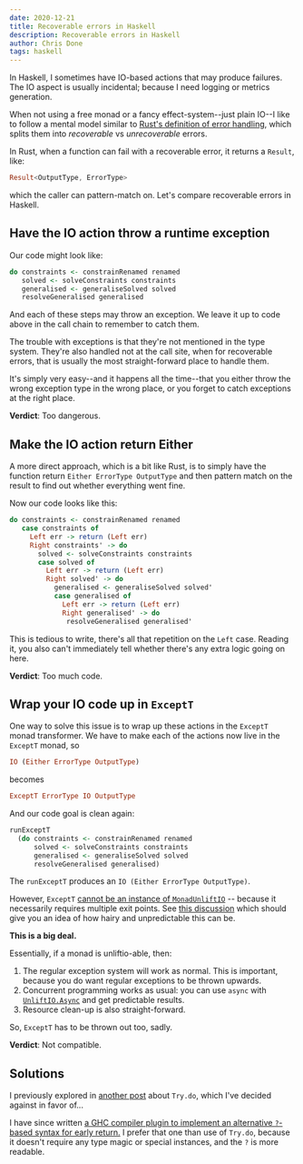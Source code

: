 ```yaml
---
date: 2020-12-21
title: Recoverable errors in Haskell
description: Recoverable errors in Haskell
author: Chris Done
tags: haskell
---
```


In Haskell, I sometimes have IO-based actions that may produce
failures. The IO aspect is usually incidental; because I need logging
or metrics generation.

When not using a free monad or a fancy effect-system--just plain IO--I
like to follow a mental model similar to
[Rust's definition of error handling](https://doc.rust-lang.org/book/ch09-00-error-handling.html),
which splits them into _recoverable_ vs _unrecoverable_ errors.

In Rust, when a function can fail with a recoverable error, it returns
a `Result`, like:

```rust
Result<OutputType, ErrorType>
```

which the caller can pattern-match on. Let's compare recoverable
errors in Haskell.

## Have the IO action throw a runtime exception

Our code might look like:

```haskell
do constraints <- constrainRenamed renamed
   solved <- solveConstraints constraints
   generalised <- generaliseSolved solved
   resolveGeneralised generalised
```

And each of these steps may throw an exception. We leave it up to code
above in the call chain to remember to catch them.

The trouble with exceptions is that they're not mentioned in the type
system. They're also handled not at the call site, when for
recoverable errors, that is usually the most straight-forward place to
handle them.

It's simply very easy--and it happens all the time--that you either
throw the wrong exception type in the wrong place, or you forget to
catch exceptions at the right place.

**Verdict**: Too dangerous.

## Make the IO action return Either

A more direct approach, which is a bit like Rust, is to simply have
the function return `Either ErrorType OutputType` and then pattern
match on the result to find out whether everything went fine.

Now our code looks like this:

```haskell
do constraints <- constrainRenamed renamed
   case constraints of
     Left err -> return (Left err)
     Right constraints' -> do
       solved <- solveConstraints constraints
       case solved of
         Left err -> return (Left err)
         Right solved' -> do
           generalised <- generaliseSolved solved'
           case generalised of
             Left err -> return (Left err)
             Right generalised' -> do
              resolveGeneralised generalised'
```

This is tedious to write, there's all that repetition on the `Left`
case. Reading it, you also can't immediately tell whether there's any
extra logic going on here.

**Verdict**: Too much code.

## Wrap your IO code up in `ExceptT`

One way to solve this issue is to wrap up these actions in the
`ExceptT` monad transformer. We have to make each of the actions now
live in the `ExceptT` monad, so

```haskell
IO (Either ErrorType OutputType)
```

becomes

```haskell
ExceptT ErrorType IO OutputType
```

And our code goal is clean again:

```haskell
runExceptT
  (do constraints <- constrainRenamed renamed
      solved <- solveConstraints constraints
      generalised <- generaliseSolved solved
      resolveGeneralised generalised)
```

The `runExceptT` produces an `IO (Either ErrorType OutputType)`.

However, `ExceptT` [cannot be an instance of
`MonadUnliftIO`](https://github.com/fpco/unliftio/tree/master/unliftio#limitations)
-- because it necessarily requires multiple exit points. See
[this discussion](https://github.com/fpco/unliftio/issues/68) which
should give you an idea of how hairy and unpredictable this can be.

**This is a big deal.**

Essentially, if a monad is unliftio-able, then:

1. The regular exception system will work as normal. This is
   important, because you do want regular exceptions to be thrown
   upwards.
2. Concurrent programming works as usual: you can use `async` with
   [`UnliftIO.Async`](https://hackage.haskell.org/package/unliftio-0.2.13.1/docs/UnliftIO-Async.html)
   and get predictable results.
3. Resource clean-up is also straight-forward.

So, `ExceptT` has to be thrown out too, sadly.

**Verdict**: Not compatible.

## Solutions

I previously explored in
[another post](https://chrisdone.com/posts/try-do/) about `Try.do`,
which I've decided against in favor of...

I have since written
[a GHC compiler plugin to implement an alternative `?`-based syntax for early return.](https://github.com/inflex-io/early)
I prefer that one than use of `Try.do`, because it doesn't require any
type magic or special instances, and the `?` is more readable.
